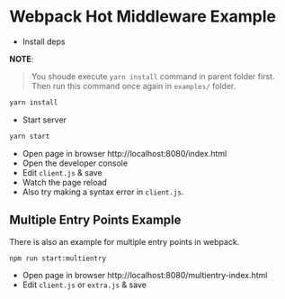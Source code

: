 # Webpack Hot Middleware Example

* Install deps

**NOTE**:
> You shoude execute `yarn install` command in parent folder first. Then run this command once again in `examples/` folder.
```sh
yarn install
```
* Start server
```sh
yarn start
```
* Open page in browser http://localhost:8080/index.html
* Open the developer console
* Edit `client.js` & save
* Watch the page reload
* Also try making a syntax error in `client.js`.

## Multiple Entry Points Example

There is also an example for multiple entry points in webpack.

```sh
npm run start:multientry
```

* Open page in browser http://localhost:8080/multientry-index.html
* Edit `client.js` or `extra.js` & save
